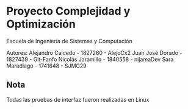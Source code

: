 # Proyecto Complejidad y Optimización

Escuela de Ingeniería de Sistemas y Computación

Autores:
Alejandro Caicedo - 1827260 - AlejoCx2
Juan José Dorado - 1827439 - Git-Fanfo
Nicolás Jaramillo - 1840558 - nijamaDev
Sara Maradiago - 1741648 - SJMC29

## Nota

Todas las pruebas de interfaz fueron realizadas en Linux
